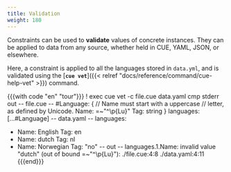 ```yaml
---
title: Validation
weight: 180
---
```


Constraints can be used to **validate** values of concrete instances.
They can be applied to data from any source,
whether held in CUE, YAML, JSON, or elsewhere.

Here, a constraint is applied to all the languages stored in `data.yml`,
and is validated using the
[**`cue vet`**]({{< relref "docs/reference/command/cue-help-vet" >}}) command.

{{{with code "en" "tour"}}}
! exec cue vet -c file.cue data.yaml
cmp stderr out
-- file.cue --
#Language: {
	// Name must start with a uppercase
	// letter, as defined by Unicode.
	Name: =~"^\\p{Lu}"
	Tag:  string
}
languages: [...#Language]
-- data.yaml --
languages:
  - Name: English
    Tag: en
  - Name: dutch
    Tag: nl
  - Name: Norwegian
    Tag: "no"
-- out --
languages.1.Name: invalid value "dutch" (out of bound =~"^\\p{Lu}"):
    ./file.cue:4:8
    ./data.yaml:4:11
{{{end}}}

